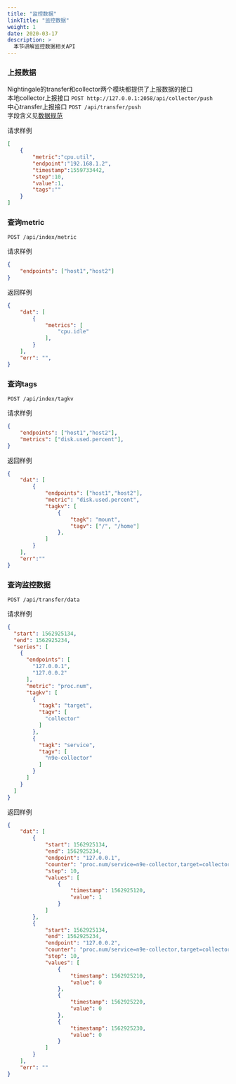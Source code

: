 ```yaml
---
title: "监控数据"
linkTitle: "监控数据"
weight: 1
date: 2020-03-17
description: >
  本节讲解监控数据相关API
---
```


### 上报数据
Nightingale的transfer和collector两个模块都提供了上报数据的接口    
本地collector上报接口 `POST http://127.0.0.1:2058/api/collector/push`   
中心transfer上报接口 `POST /api/transfer/push`      
字段含义见[数据规范](https://n9e.didiyun.com/docs/usage/metric/)   

请求样例  
```json
[
    {
        "metric":"cpu.util",
        "endpoint":"192.168.1.2",
        "timestamp":1559733442,
        "step":10,
        "value":1,
        "tags":""
    }
]
```

### 查询metric
`POST /api/index/metric`

请求样例
```json
{
    "endpoints": ["host1","host2"]
}
```
返回样例
```json
{
    "dat": [
        {
            "metrics": [
                "cpu.idle"
            ],
        }
    ],
    "err": "",
}
```

### 查询tags
`POST /api/index/tagkv`

请求样例
```json
{
    "endpoints": ["host1","host2"],
    "metrics": ["disk.used.percent"],
}
```
返回样例
```json
{
    "dat": [
        {
            "endpoints": ["host1","host2"],
            "metric": "disk.used.percent",
            "tagkv": [
                {
                    "tagk": "mount",       
                    "tagv": ["/", "/home"]
                },
            ]
        }
    ],
    "err":""
}
```
### 查询监控数据
`POST /api/transfer/data`

请求样例
```json
{
  "start": 1562925134,
  "end": 1562925234,
  "series": [
    {
      "endpoints": [
        "127.0.0.1",
        "127.0.0.2"
      ],
      "metric": "proc.num",
      "tagkv": [
        {
          "tagk": "target",
          "tagv": [
            "collector"
          ]
        },
        {
          "tagk": "service",
          "tagv": [
            "n9e-collector"
          ]
        }
      ]
    }
  ]
}
```
返回样例
```json
{
    "dat": [
        {
            "start": 1562925134,
            "end": 1562925234,
            "endpoint": "127.0.0.1",
            "counter": "proc.num/service=n9e-collector,target=collector",
            "step": 10,
            "values": [
                {
                    "timestamp": 1562925120,
                    "value": 1
                }
            ]
        },
        {
            "start": 1562925134,
            "end": 1562925234,
            "endpoint": "127.0.0.2",
            "counter": "proc.num/service=n9e-collector,target=collector",
            "step": 10,
            "values": [
                {
                    "timestamp": 1562925210,
                    "value": 0
                },
                {
                    "timestamp": 1562925220,
                    "value": 0
                },
                {
                    "timestamp": 1562925230,
                    "value": 0
                }
            ]
        }
    ],
    "err": ""
}
```